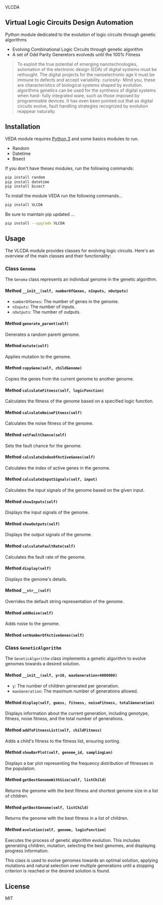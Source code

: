 VLCDA
## Virtual Logic Circuits Design Automation

Python module dedicated to the evolution of logic circuits through genetic algorithms

- Evolving Combinational Logic Circuits through genetic algorithm
- A set of Odd Parity Generetors evolveds until the 100% Fitness 


> To exploit the true potential of emerging nanotechnologies, automation of the
> electronic design (EDA) of digital systems must be rethought. The digital projects
> for the nanoelectronic age it must be immune to defects and accept variability. curiosity-
> Mind you, these are characteristics of biological systems shaped by evolution. algorithms
> genetics can be used for the synthesis of digital systems when hard-
> fully integrated ware, such as those imposed by programmable devices.
> It has even been pointed out that as digital circuits evolve, fault handling strategies
> recognized by evolution reappear naturally.


## Installation

VEDA module requires [Python 3](https://www.python.org/) and some basics modules to run. 

- Random
- Datetime
- Bisect

If you don't have theses modules, run the following commands:

```sh
pip install random
pip install datetime
pip install bisect
```

To install the module VEDA run the following commands...

```sh
pip install VLCDA
```
Be sure to maintain pip updated ...
```sh
pip install --upgrade VLCDA
```

## Usage
The VLCDA module provides classes for evolving logic circuits. Here's an overview of the main classes and their functionality:

### Class `Genoma`

The `Genoma` class represents an individual genome in the genetic algorithm.

#### Method `__init__(self, numberOfGenes, nInputs, nOutputs)`

- `numberOfGenes`: The number of genes in the genome.
- `nInputs`: The number of inputs.
- `nOutputs`: The number of outputs.

#### Method `generate_parent(self)`

Generates a random parent genome.

#### Method `mutate(self)`

Applies mutation to the genome.

#### Method `copyGene(self, childGenome)`

Copies the genes from the current genome to another genome.

#### Method `calculateFitness(self, logicFunction)`

Calculates the fitness of the genome based on a specified logic function.

#### Method `calculateNoiseFitness(self)`

Calculates the noise fitness of the genome.

#### Method `setFaultChance(self)`

Sets the fault chance for the genome.

#### Method `calculateIndexOfActiveGenes(self)`

Calculates the index of active genes in the genome.

#### Method `calculateInputSignals(self, input)`

Calculates the input signals of the genome based on the given input.

#### Method `showInputs(self)`

Displays the input signals of the genome.

#### Method `showOutputs(self)`

Displays the output signals of the genome.

#### Method `calculateFaultRate(self)`

Calculates the fault rate of the genome.

#### Method `display(self)`

Displays the genome's details.

#### Method `__str__(self)`

Overrides the default string representation of the genome.

#### Method `addNoise(self)`

Adds noise to the genome.

#### Method `setNumberOfActiveGenes(self)`



### Class `GeneticAlgorithm`

The `GeneticAlgorithm` class implements a genetic algorithm to evolve genomes towards a desired solution.

#### Method `__init__(self, y=10, maxGeneration=4000000)`

- `y`: The number of children generated per generation.
- `maxGeneration`: The maximum number of generations allowed.

#### Method `display(self, guess, fitness, noiseFitness, totalGeneration)`

Displays information about the current generation, including genotype, fitness, noise fitness, and the total number of generations.

#### Method `addToFitnessList(self, childFitness)`

Adds a child's fitness to the fitness list, ensuring sorting.

#### Method `showBarPlot(self, genome_id, samplingLen)`

Displays a bar plot representing the frequency distribution of fitnesses in the population.

#### Method `getBestGenomeWithSize(self, listChild)`

Returns the genome with the best fitness and shortest genome size in a list of children.

#### Method `getBestGenome(self, listChild)`

Returns the genome with the best fitness in a list of children.

#### Method `evolution(self, genome, logicFunction)`

Executes the process of genetic algorithm evolution. This includes generating children, mutation, selecting the best genomes, and displaying progress information.

This class is used to evolve genomes towards an optimal solution, applying mutations and natural selection over multiple generations until a stopping criterion is reached or the desired solution is found.


## License

MIT

